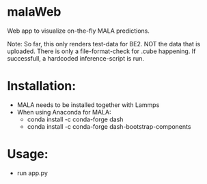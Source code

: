 # malaWeb
Web app to visualize on-the-fly MALA predictions. 

Note: So far, this only renders test-data for BE2. NOT the data that is uploaded. 
There is only a file-format-check for .cube happening. If successfull, a hardcoded inference-script is run.

# Installation:

- MALA needs to be installed together with Lammps
- When using Anaconda for MALA:
  - conda install -c conda-forge dash
  - conda install -c conda-forge dash-bootstrap-components

# Usage:
- run app.py
